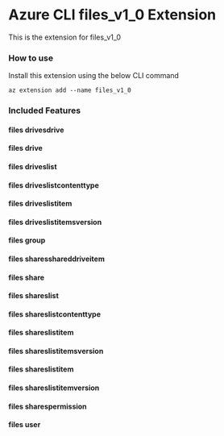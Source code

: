 # Azure CLI files_v1_0 Extension #
This is the extension for files_v1_0

### How to use ###
Install this extension using the below CLI command
```
az extension add --name files_v1_0
```

### Included Features ###
#### files drivesdrive ####
#### files drive ####
#### files driveslist ####
#### files driveslistcontenttype ####
#### files driveslistitem ####
#### files driveslistitemsversion ####
#### files group ####
#### files sharesshareddriveitem ####
#### files share ####
#### files shareslist ####
#### files shareslistcontenttype ####
#### files shareslistitem ####
#### files shareslistitemsversion ####
#### files shareslistitem ####
#### files shareslistitemversion ####
#### files sharespermission ####
#### files user ####
